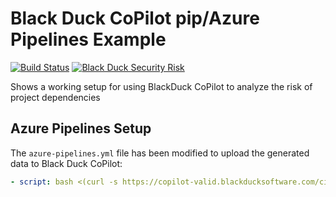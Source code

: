 # Black Duck CoPilot pip/Azure Pipelines Example

[![Build Status](https://dev.azure.com/copilot0022/copilot/_apis/build/status/BlackDuckCoPilot.example-pip-azure)](https://dev.azure.com/copilot0022/copilot/_build/latest?definitionId=5) [![Black Duck Security Risk](https://copilot-valid.blackducksoftware.com/github/repos/BlackDuckCoPilot/example-pip-azure/branches/master/badge-risk.svg)](https://copilot-valid.blackducksoftware.com/github/repos/BlackDuckCoPilot/example-pip-azure/branches/master)

Shows a working setup for using BlackDuck CoPilot to analyze the risk of project dependencies

## Azure Pipelines Setup

The `azure-pipelines.yml` file has been modified to upload the generated data to Black Duck CoPilot:

```yaml
- script: bash <(curl -s https://copilot-valid.blackducksoftware.com/ci/azure/scripts/upload)
```
